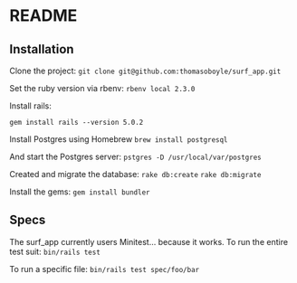 # README

## Installation

Clone the project:
`git clone git@github.com:thomasoboyle/surf_app.git`

Set the ruby version via rbenv:
`rbenv local 2.3.0`

Install rails:

`gem install rails --version 5.0.2`

Install Postgres using Homebrew
`brew install postgresql`

And start the Postgres server:
`pstgres -D /usr/local/var/postgres`

Created and migrate the database:
`rake db:create`
`rake db:migrate`

Install the gems:
`gem install bundler`

## Specs

The surf_app currently users Minitest... because it works.
To run the entire test suit:
`bin/rails test`

To run a specific file:
`bin/rails test spec/foo/bar`

